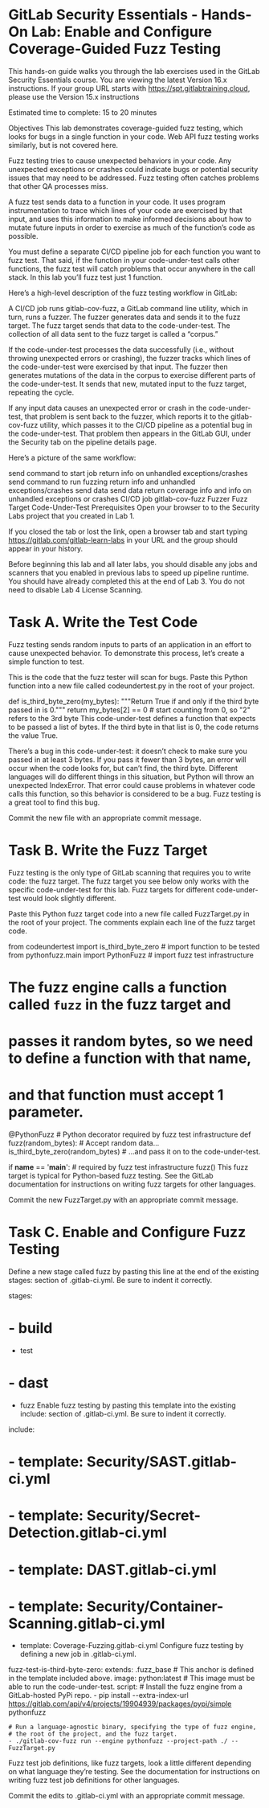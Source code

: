 # GitLab Security Essentials - Hands-On Lab: Enable and Configure Coverage-Guided Fuzz Testing
This hands-on guide walks you through the lab exercises used in the GitLab Security Essentials course.
You are viewing the latest Version 16.x instructions. If your group URL starts with https://spt.gitlabtraining.cloud, please use the Version 15.x instructions

Estimated time to complete: 15 to 20 minutes

Objectives
This lab demonstrates coverage-guided fuzz testing, which looks for bugs in a single function in your code. Web API fuzz testing works similarly, but is not covered here.

Fuzz testing tries to cause unexpected behaviors in your code. Any unexpected exceptions or crashes could indicate bugs or potential security issues that may need to be addressed. Fuzz testing often catches problems that other QA processes miss.

A fuzz test sends data to a function in your code. It uses program instrumentation to trace which lines of your code are exercised by that input, and uses this information to make informed decisions about how to mutate future inputs in order to exercise as much of the function’s code as possible.

You must define a separate CI/CD pipeline job for each function you want to fuzz test. That said, if the function in your code-under-test calls other functions, the fuzz test will catch problems that occur anywhere in the call stack. In this lab you’ll fuzz test just 1 function.

Here’s a high-level description of the fuzz testing workflow in GitLab:

A CI/CD job runs gitlab-cov-fuzz, a GitLab command line utility, which in turn, runs a fuzzer. The fuzzer generates data and sends it to the fuzz target. The fuzz target sends that data to the code-under-test. The collection of all data sent to the fuzz target is called a “corpus.”

If the code-under-test processes the data successfully (i.e., without throwing unexpected errors or crashing), the fuzzer tracks which lines of the code-under-test were exercised by that input. The fuzzer then generates mutations of the data in the corpus to exercise different parts of the code-under-test. It sends that new, mutated input to the fuzz target, repeating the cycle.

If any input data causes an unexpected error or crash in the code-under-test, that problem is sent back to the fuzzer, which reports it to the gitlab-cov-fuzz utility, which passes it to the CI/CD pipeline as a potential bug in the code-under-test. That problem then appears in the GitLab GUI, under the Security tab on the pipeline details page.

Here’s a picture of the same workflow:

send command to start job
return info on unhandled exceptions/crashes
send command to run fuzzing
return info and unhandled exceptions/crashes
send data
send data
return coverage info and info on unhandled exceptions or crashes
CI/CD job
gitlab-cov-fuzz
Fuzzer
Fuzz Target
Code-Under-Test
Prerequisites
Open your browser to to the Security Labs project that you created in Lab 1.

If you closed the tab or lost the link, open a browser tab and start typing https://gitlab.com/gitlab-learn-labs in your URL and the group should appear in your history.

Before beginning this lab and all later labs, you should disable any jobs and scanners that you enabled in previous labs to speed up pipeline runtime. You should have already completed this at the end of Lab 3. You do not need to disable Lab 4 License Scanning.



# Task A. Write the Test Code
Fuzz testing sends random inputs to parts of an application in an effort to cause unexpected behavior. To demonstrate this process, let’s create a simple function to test.

This is the code that the fuzz tester will scan for bugs. Paste this Python function into a new file called codeundertest.py in the root of your project.

def is_third_byte_zero(my_bytes):
    """Return True if and only if the third byte passed in is 0."""
    return my_bytes[2] == 0  # start counting from 0, so "2" refers to the 3rd byte
This code-under-test defines a function that expects to be passed a list of bytes. If the third byte in that list is 0, the code returns the value True.

There’s a bug in this code-under-test: it doesn’t check to make sure you passed in at least 3 bytes. If you pass it fewer than 3 bytes, an error will occur when the code looks for, but can’t find, the third byte. Different languages will do different things in this situation, but Python will throw an unexpected IndexError. That error could cause problems in whatever code calls this function, so this behavior is considered to be a bug. Fuzz testing is a great tool to find this bug.

Commit the new file with an appropriate commit message.



# Task B. Write the Fuzz Target
Fuzz testing is the only type of GitLab scanning that requires you to write code: the fuzz target. The fuzz target you see below only works with the specific code-under-test for this lab. Fuzz targets for different code-under-test would look slightly different.

Paste this Python fuzz target code into a new file called FuzzTarget.py in the root of your project. The comments explain each line of the fuzz target code.

from codeundertest import is_third_byte_zero  # import function to be tested
from pythonfuzz.main import PythonFuzz        # import fuzz test infrastructure

# The fuzz engine calls a function called `fuzz` in the fuzz target and
# passes it random bytes, so we need to define a function with that name,
# and that function must accept 1 parameter.

@PythonFuzz                           # Python decorator required by fuzz test infrastructure
def fuzz(random_bytes):               # Accept random data...
    is_third_byte_zero(random_bytes)  # ...and pass it on to the code-under-test.

if __name__ == '__main__':            # required by fuzz test infrastructure
    fuzz()
This fuzz target is typical for Python-based fuzz testing. See the GitLab documentation for instructions on writing fuzz targets for other languages.

Commit the new FuzzTarget.py with an appropriate commit message.



# Task C. Enable and Configure Fuzz Testing
Define a new stage called fuzz by pasting this line at the end of the existing stages: section of .gitlab-ci.yml. Be sure to indent it correctly.

stages:
# - build
- test
# - dast
- fuzz
Enable fuzz testing by pasting this template into the existing include: section of .gitlab-ci.yml. Be sure to indent it correctly.

include:
# - template: Security/SAST.gitlab-ci.yml
# - template: Security/Secret-Detection.gitlab-ci.yml
# - template: DAST.gitlab-ci.yml
# - template: Security/Container-Scanning.gitlab-ci.yml
- template: Coverage-Fuzzing.gitlab-ci.yml
Configure fuzz testing by defining a new job in .gitlab-ci.yml.

fuzz-test-is-third-byte-zero:
  extends: .fuzz_base  # This anchor is defined in the template included above.
  image: python:latest    # This image must be able to run the code-under-test.
  script:
    # Install the fuzz engine from a GitLab-hosted PyPi repo.
    - pip install --extra-index-url https://gitlab.com/api/v4/projects/19904939/packages/pypi/simple pythonfuzz

    # Run a language-agnostic binary, specifying the type of fuzz engine,
    # the root of the project, and the fuzz target.
    - ./gitlab-cov-fuzz run --engine pythonfuzz --project-path ./ -- FuzzTarget.py
Fuzz test job definitions, like fuzz targets, look a little different depending on what language they’re testing. See the documentation for instructions on writing fuzz test job definitions for other languages.

Commit the edits to .gitlab-ci.yml with an appropriate commit message.

